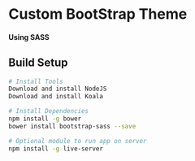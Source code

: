 # Custom BootStrap Theme
<h4>Using SASS

## Build Setup

``` bash
# Install Tools
Download and install NodeJS
Download and install Koala

# Install Dependencies
npm install -g bower
bower install bootstrap-sass --save

# Optional module to run app on server
npm install -g live-server
```
